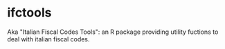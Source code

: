 ifctools
========

Aka "Italian Fiscal Codes Tools": an R package providing utility fuctions to deal with italian fiscal codes.
